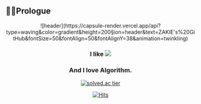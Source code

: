 ## 🧙‍♂️Prologue
<div align="center">
![header](https://capsule-render.vercel.app/api?type=waving&color=gradient&height=200&section=header&text=ZAKIE's%20GitHub&fontSize=50&fontAlign=50&fontAlignY=38&animation=twinkling)


### I like <img src="https://img.shields.io/badge/C-9999FF?style=flat-square&logo=C&logoColor=white"/></span>

### And I love Algorithm.


[![solved.ac tier](http://mazassumnida.wtf/api/v2/generate_badge?boj=kcj1607)](https://solved.ac/kcj1607)


[![Hits](https://hits.seeyoufarm.com/api/count/incr/badge.svg?url=https%3A%2F%2Fgithub.com%2Fzzaekkii&count_bg=%2304237B&title_bg=%234C4C4C&icon=rust.svg&icon_color=%23A8D2FA&title=HITS&edge_flat=false)](https://hits.seeyoufarm.com)
</div>

